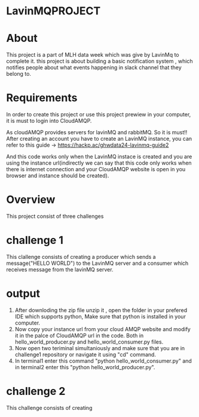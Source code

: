 # LavinMQPROJECT

# About
This project is a part of MLH data week which was give by LavinMq to complete it. 
this project is about building a basic notification system , which notifies people about what events happening in  slack channel that they belong to.

# Requirements
In order to create this project or use this project prewiew in your computer, it is must to login into CloudAMQP.

As cloudAMQP provides servers for lavinMQ and rabbitMQ. So it is must!!
After creating an account you have to create an LavinMQ instance, you can refer to this guide -> https://hackp.ac/ghwdata24-lavinmq-guide2

And this code works only when the LavinMQ instace is created and you are using the instance url(indirectly we can say that this code only works when there is internet connection and your CloudAMQP website is open in you browser and instance should be created).

# Overview
This project consist of three challenges
# challenge 1
This clallenge consists of creating a producer which sends a message("HELLO WORLD") to the LavinMQ server and a consumer which receives message from the lavinMQ server.
 # output
 1. After downloding the zip file unzip it , open the folder in your prefered IDE which 
    supports python, Make sure that python is installed in your computer.
 2. Now copy your instance url from your cloud AMQP website and modify it in the palce of CloudAMQP url in the code. Both in hello_world_producer.py and hello_world_consumer.py files. 
 3. Now open two teriminal simultaniously and make sure that you are in challenge1 repository or navigate it using "cd" command.
 4. In terminal1 enter this command "python hello_world_consumer.py" and in terminal2 enter this "python hello_world_producer.py". 
    
# challenge 2
This challenge consists of creating
